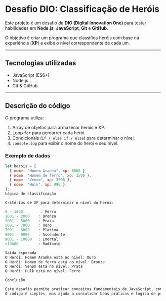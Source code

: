 # Desafio DIO: Classificação de Heróis

Este projeto é um desafio da **DIO (Digital Innovation One)** para testar habilidades em **Node.js**, **JavaScript**, **Git** e **GitHub**.

O objetivo é criar um programa que classifica heróis com base na experiência (**XP**) e exibe o nível correspondente de cada um.

---

## Tecnologias utilizadas

- JavaScript (ES6+)
- Node.js
- Git & GitHub

---

## Descrição do código

O programa utiliza:

1. Array de objetos para armazenar heróis e XP.
2. Loop `for` para percorrer cada herói.
3. Condicionais (`if / else if / else`) para determinar o nível.
4. `console.log` para exibir o nome do herói e seu nível.

### Exemplo de dados

```javascript
let herois = [
  { nome: "Homem Aranha", xp: 6000 },
  { nome: "Homem de ferro", xp: 1500 },
  { nome: "Venom", xp: 3500 },
  { nome: "Hulk", xp: 990 },
];
Lógica de classificação

Critérios de XP para determinar o nível do herói:

0 - 1000        : Ferro
1001 - 2000    : Bronze
2001 - 5000    : Prata
5001 - 7000    : Ouro
7001 - 8000    : Platina
8001 - 9000    : Ascendente
9001 - 10000   : Imortal
>10000         : Radiante

Saída esperada
O Herói: Homem Aranha está no nível: Ouro
O Herói: Homem de ferro está no nível: Bronze
O Herói: Venom está no nível: Prata
O Herói: Hulk está no nível: Ferro

Conclusão

Este desafio permite praticar conceitos fundamentais de JavaScript, como arrays, loops e condicionais, além de reforçar o uso de Git e GitHub para versionamento de código.
O código é simples, mas ajuda a consolidar boas práticas e lógica de programação.

